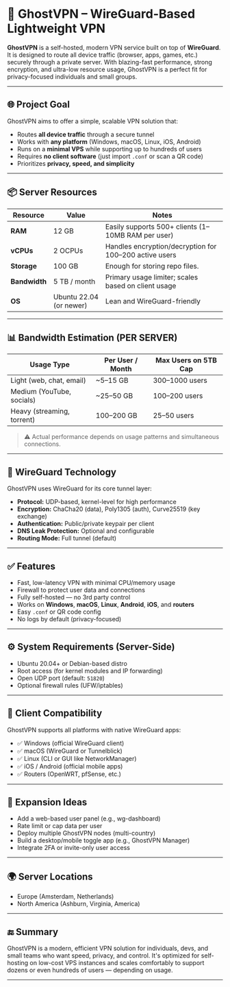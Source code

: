 # 👻 GhostVPN – WireGuard-Based Lightweight VPN

**GhostVPN** is a self-hosted, modern VPN service built on top of **WireGuard**. It is designed to route all device traffic (browser, apps, games, etc.) securely through a private server. With blazing-fast performance, strong encryption, and ultra-low resource usage, GhostVPN is a perfect fit for privacy-focused individuals and small groups.

---

## 🌐 Project Goal

GhostVPN aims to offer a simple, scalable VPN solution that:

- Routes **all device traffic** through a secure tunnel
- Works with **any platform** (Windows, macOS, Linux, iOS, Android)
- Runs on a **minimal VPS** while supporting up to hundreds of users
- Requires **no client software** (just import `.conf` or scan a QR code)
- Prioritizes **privacy, speed, and simplicity**

---

## 📦 Server Resources

| Resource      | Value                  | Notes                                                 |
|---------------|------------------------|--------------------------------------------------------|
| **RAM**       | 12 GB                  | Easily supports 500+ clients (1–10MB RAM per user)     |
| **vCPUs**     | 2 OCPUs                | Handles encryption/decryption for 100–200 active users |
| **Storage**   | 100 GB                 | Enough for storing repo files.                         |
| **Bandwidth** | 5 TB / month           | Primary usage limiter; scales based on client usage    |
| **OS**        | Ubuntu 22.04 (or newer) | Lean and WireGuard-friendly                            |

---

## 📊 Bandwidth Estimation (PER SERVER)

| Usage Type               | Per User / Month | Max Users on 5TB Cap |
|--------------------------|------------------|-----------------------|
| Light (web, chat, email) | ~5–15 GB         | 300–1000 users        |
| Medium (YouTube, socials)| ~25–50 GB        | 100–200 users         |
| Heavy (streaming, torrent)| 100–200 GB      | 25–50 users           |

> ⚠️ Actual performance depends on usage patterns and simultaneous connections.

---

## 🔐 WireGuard Technology

GhostVPN uses WireGuard for its core tunnel layer:

- **Protocol:** UDP-based, kernel-level for high performance  
- **Encryption:** ChaCha20 (data), Poly1305 (auth), Curve25519 (key exchange)  
- **Authentication:** Public/private keypair per client  
- **DNS Leak Protection:** Optional and configurable  
- **Routing Mode:** Full tunnel (default)

---

## ✅ Features

- Fast, low-latency VPN with minimal CPU/memory usage  
- Firewall to protect user data and connections
- Fully self-hosted — no 3rd party control  
- Works on **Windows**, **macOS**, **Linux**, **Android**, **iOS**, and **routers**  
- Easy `.conf` or QR code config  
- No logs by default (privacy-focused)

---

## ⚙️ System Requirements (Server-Side)

- Ubuntu 20.04+ or Debian-based distro  
- Root access (for kernel modules and IP forwarding)  
- Open UDP port (default: `51820`)  
- Optional firewall rules (UFW/iptables)

---

## 📲 Client Compatibility

GhostVPN supports all platforms with native WireGuard apps:

- ✅ Windows (official WireGuard client)
- ✅ macOS (WireGuard or Tunnelblick)
- ✅ Linux (CLI or GUI like NetworkManager)
- ✅ iOS / Android (official mobile apps)
- ✅ Routers (OpenWRT, pfSense, etc.)

---

## 🧱 Expansion Ideas

- Add a web-based user panel (e.g., wg-dashboard)
- Rate limit or cap data per user
- Deploy multiple GhostVPN nodes (multi-country)
- Build a desktop/mobile toggle app (e.g., GhostVPN Manager)
- Integrate 2FA or invite-only user access

---

## 🌍 Server Locations

- Europe (Amsterdam, Netherlands)
- North America (Ashburn, Virginia, America)

---

## 🔚 Summary

GhostVPN is a modern, efficient VPN solution for individuals, devs, and small teams who want speed, privacy, and control. It's optimized for self-hosting on low-cost VPS instances and scales comfortably to support dozens or even hundreds of users — depending on usage.

---


